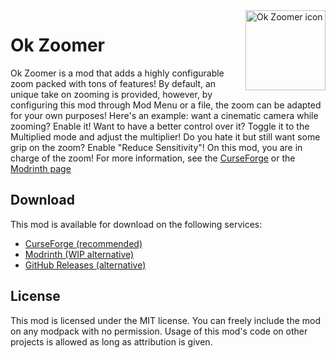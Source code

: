 <img src="./src/main/resources/assets/okzoomer/icon.png" align="right" width="128px" alt="Ok Zoomer icon"/>

# Ok Zoomer

Ok Zoomer is a mod that adds a highly configurable zoom packed with tons of features! By default, an unique take on zooming is provided, however, by configuring this mod through Mod Menu or a file, the zoom can be adapted for your own purposes! Here's an example: want a cinematic camera while zooming? Enable it! Want to have a better control over it? Toggle it to the Multiplied mode and adjust the multiplier! Do you hate it but still want some grip on the zoom? Enable "Reduce Sensitivity"! On this mod, you are in charge of the zoom! For more information, see the [CurseForge](https://www.curseforge.com/minecraft/mc-mods/ok-zoomer) or the [Modrinth page](https://modrinth.com/mod/ok-zoomer)

## Download

This mod is available for download on the following services:

- [CurseForge (recommended)](https://www.curseforge.com/minecraft/mc-mods/ok-zoomer)
- [Modrinth (WIP alternative)](https://modrinth.com/mod/ok-zoomer)
- [GitHub Releases (alternative)](https://github.com/EnnuiL/OkZoomer/releases)

## License

This mod is licensed under the MIT license. You can freely include the mod on any modpack with no permission. Usage of this mod's code on other projects is allowed as long as attribution is given.
